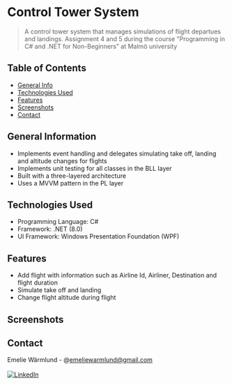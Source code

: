 # Control Tower System
> A control tower system that manages simulations of flight departues and landings. Assignment 4 and 5 during the course "Programming in C# and .NET for Non-Beginners" at Malmö university

## Table of Contents
* [General Info](#general-information)
* [Technologies Used](#technologies-used)
* [Features](#features)
* [Screenshots](#screenshots)
* [Contact](#contact)
<!-- * [License](#license) -->


## General Information
- Implements event handling and delegates simulating take off, landing and altitude changes for flights
-  Implements unit testing for all classes in the BLL layer
-  Built with a three-layered architecture
-  Uses a MVVM pattern in the PL layer


## Technologies Used
- Programming Language: C#
- Framework: .NET (8.0)
- UI Framework: Windows Presentation Foundation (WPF)


## Features
- Add flight with information such as Airline Id, Airliner, Destination and flight duration
- Simulate take off and landing
- Change flight altitude during flight


## Screenshots

<!-- If you have screenshots you'd like to share, include them here. -->

## Contact
Emelie Wärmlund - @emeliewarmlund@gmail.com
<br>
<br>
[![LinkedIn][linkedin-shield]][linkedin-url]



<!-- MARKDOWN LINKS & IMAGES -->
<!-- https://www.markdownguide.org/basic-syntax/#reference-style-links -->
[linkedin-shield]: https://img.shields.io/badge/-LinkedIn-black.svg?style=for-the-badge&logo=linkedin&colorB=555
[linkedin-url]: https://linkedin.com/in/emelie-wärmlund-4b33bb98
